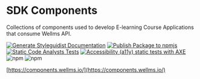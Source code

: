 # SDK Components

Collections of components used to develop E-learning Course Applications that consume Wellms API. 

[![Generate Styleguidist Documentation](https://github.com/EscolaLMS/Components/actions/workflows/pages.yml/badge.svg)](https://github.com/EscolaLMS/Components/actions/workflows/pages.yml)
[![Publish Package to npmjs](https://github.com/EscolaLMS/Components/actions/workflows/publish.yml/badge.svg)](https://github.com/EscolaLMS/Components/actions/workflows/publish.yml)
[![Static Code Analysts Tests](https://github.com/EscolaLMS/Components/actions/workflows/tests.yaml/badge.svg)](https://github.com/EscolaLMS/Components/actions/workflows/tests.yaml)
[![Accessibility (a11y) static tests with AXE](https://github.com/EscolaLMS/Components/actions/workflows/a11y.yml/badge.svg)](https://github.com/EscolaLMS/Components/actions/workflows/a11y.yml)
![npm](https://img.shields.io/npm/v/@escolalms/components)
![npm](https://img.shields.io/npm/dm/@escolalms/components)

[https://components.wellms.io/](https://components.wellms.io/)
